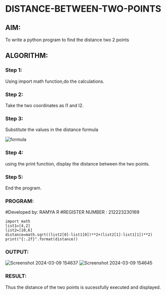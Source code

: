# DISTANCE-BETWEEN-TWO-POINTS

## AIM:
To write a python program to find the distance two 2 points
## ALGORITHM:
### Step 1: 
   Using import math function,do the calculations.
### Step 2: 
   Take the two coordinates as l1 and l2.
### Step 3: 
   Substitute the values in the distance formula
   
   ![formula](/formula.JPG)
### Step 4: 
   using the print function, display the distance between the two points.
### Step 5: 
   End the program.
### PROGRAM:
#Developed by: RAMYA R
#REGISTER NUMBER : 212223230169
```
import math
list1=[4,2]
list2=[10,6]
distance=math.sqrt((list2[0]-list1[0])**2+(list2[1]-list1[1])**2)
print("{:.2f}".format(distance))
```

### OUTPUT:
![Screenshot 2024-03-09 154637](https://github.com/ramya23000505/DISTANCE-BETWEEN-TWO-POINTS/assets/149370791/1a3bc148-d1f3-41a7-b91f-2195d89bd668)
![Screenshot 2024-03-09 154645](https://github.com/ramya23000505/DISTANCE-BETWEEN-TWO-POINTS/assets/149370791/600d6ad5-0e00-458f-aafe-8a124da7a753)

### RESULT:
Thus the distance of the two points is sucessfully executed and displayed.
